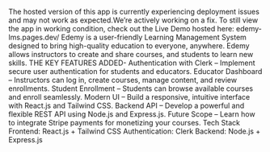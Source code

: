 The hosted version of this app is currently experiencing deployment issues and may not work as expected.We’re actively working on a fix.
To still view the app in working condition, check out the Live Demo hosted here:
edemy-lms.pages.dev/
Edemy is a user-friendly Learning Management System designed to bring high-quality education to everyone, anywhere. Edemy allows instructors to create and share courses, and students to learn new skills.
THE KEY FEATURES ADDED-
Authentication with Clerk – Implement secure user authentication for students and educators.
Educator Dashboard – Instructors can log in, create courses, manage content, and review enrollments.
Student Enrollment – Students can browse available courses and enroll seamlessly.
Modern UI – Build a responsive, intuitive interface with React.js and Tailwind CSS.
Backend API – Develop a powerful and flexible REST API using Node.js and Express.js.
Future Scope – Learn how to integrate Stripe payments for monetizing your courses.
Tech Stack
Frontend: React.js + Tailwind CSS
Authentication: Clerk
Backend: Node.js + Express.js
